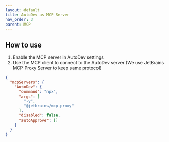 ```yaml
---
layout: default
title: AutoDev as MCP Server
nav_order: 3
parent: MCP
---
```


## How to use

1. Enable the MCP server in AutoDev settings
2. Use the MCP client to connect to the AutoDev server (We use JetBrains MCP Proxy Server to keep same protocol)

```json
{
  "mcpServers": {
    "AutoDev": {
      "command": "npx",
      "args": [
        "-y",
        "@jetbrains/mcp-proxy"
      ],
      "disabled": false,
      "autoApprove": []
    }
  }
}
```


